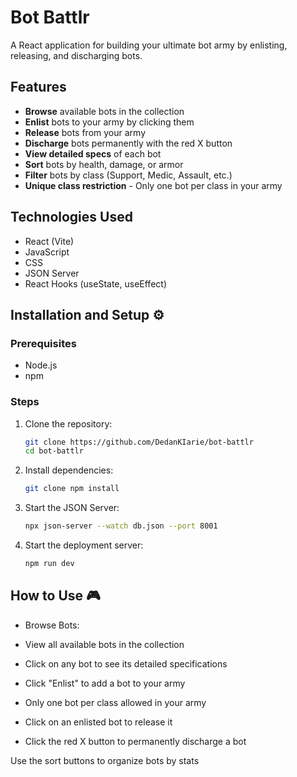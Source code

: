 # Bot Battlr 

A React application for building your ultimate bot army by enlisting, releasing, and discharging bots.

## Features 

- **Browse** available bots in the collection
- **Enlist** bots to your army by clicking them
- **Release** bots from your army
- **Discharge** bots permanently with the red X button
- **View detailed specs** of each bot
- **Sort** bots by health, damage, or armor
- **Filter** bots by class (Support, Medic, Assault, etc.)
- **Unique class restriction** - Only one bot per class in your army

## Technologies Used 

- React (Vite)
- JavaScript 
- CSS
- JSON Server
- React Hooks (useState, useEffect)

## Installation and Setup ⚙️

### Prerequisites
- Node.js 
- npm 

### Steps
1. Clone the repository:
   ```bash
   git clone https://github.com/DedanKIarie/bot-battlr
   cd bot-battlr
2. Install dependencies:
    ```bash
   git clone npm install
3. Start the JSON Server:
   ```bash
   npx json-server --watch db.json --port 8001
4. Start the deployment server:
    ```bash
    npm run dev


## How to Use 🎮
- Browse Bots:

- View all available bots in the collection

- Click on any bot to see its detailed specifications

- Click "Enlist" to add a bot to your army

- Only one bot per class allowed in your army

- Click on an enlisted bot to release it

- Click the red X button to permanently discharge a bot

Use the sort buttons to organize bots by stats

